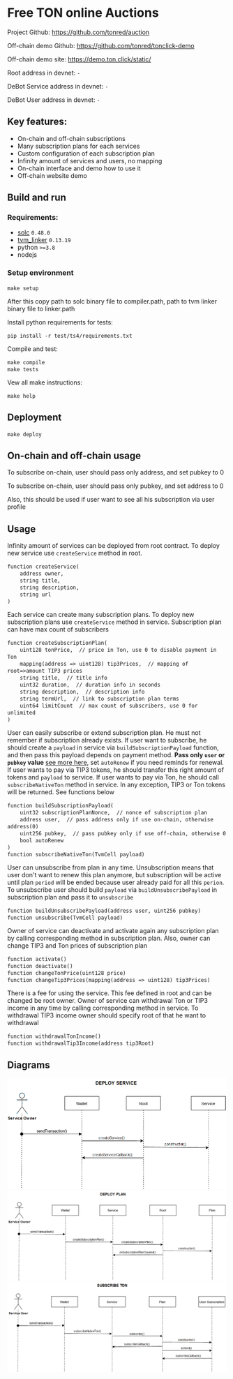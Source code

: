 # Free TON online Auctions

Project Github: https://github.com/tonred/auction

Off-chain demo Github: https://github.com/tonred/tonclick-demo

Off-chain demo site: https://demo.ton.click/static/

Root address in devnet: `-`

DeBot Service address in devnet: `-`

DeBot User address in devnet: `-`


## Key features:
* On-chain and off-chain subscriptions
* Many subscription plans for each services
* Custom configuration of each subscription plan
* Infinity amount of services and users, no mapping
* On-chain interface and demo how to use it
* Off-chain website demo


## Build and run

### Requirements:
* [solc](https://github.com/tonlabs/TON-Solidity-Compiler) `0.48.0`
* [tvm_linker](https://github.com/tonlabs/TVM-linker) `0.13.19`
* python `>=3.8`
* nodejs


### Setup environment
```shell
make setup
```
After this copy path to solc binary file to compiler.path, path to tvm linker binary file to linker.path

Install python requirements for tests:
```shell
pip install -r test/ts4/requirements.txt
```

Compile and test:
```shell
make compile
make tests
```

Vew all make instructions:
```shell
make help
```


## Deployment

```shell
make deploy
```


## On-chain and off-chain usage

To subscribe on-chain, user should pass only address, and set pubkey to 0

To subscribe on-chain, user should pass only pubkey, and set address to 0

Also, this should be used if user want to see all his subscription via user profile


## Usage

Infinity amount of services can be deployed from root contract.
To deploy new service use `createService` method in root.

```solidity
function createService(
    address owner,
    string title,
    string description,
    string url
)
```

Each service can create many subscription plans.
To deploy new subscription plans use `createService` method in service.
Subscription plan can have max count of subscribers

```solidity
function createSubscriptionPlan(
    uint128 tonPrice,  // price in Ton, use 0 to disable payment in Ton
    mapping(address => uint128) tip3Prices,  // mapping of root=>amount TIP3 prices
    string title,  // title info
    uint32 duration,  // duration info in seconds
    string description,  // description info
    string termUrl,  // link to subscription plan terms
    uint64 limitCount  // max count of subscribers, use 0 for unlimited
)
```

User can easily subscribe or extend subscription plan.
He must not remember if subscription already exists.
If user want to subscribe, he should create a `payload` in service
via `buildSubscriptionPayload` function, and then pass this payload
depends on payment method.
**Pass only `user` or `pubkey` value** [see more here](#on-chain-and-off-chain-usage),
set `autoRenew` if you need reminds for renewal.
If user wants to pay via TIP3 tokens, he should transfer this right amount of tokens
and `payload` to service.
If user wants to pay via Ton, he should call `subscribeNativeTon` method in service.
In any exception, TIP3 or Ton tokens will be returned.
See functions below

```solidity
function buildSubscriptionPayload(
    uint32 subscriptionPlanNonce,  // nonce of subscription plan
    address user,  // pass address only if use on-chain, otherwise address(0)
    uint256 pubkey,  // pass pubkey only if use off-chain, otherwise 0
    bool autoRenew
)
function subscribeNativeTon(TvmCell payload)
```

User can unsubscribe from plan in any time. Unsubscription means that user don't want to
renew this plan anymore, but subscription will be active until plan `period` will be ended
because user already paid for all this `perion`. To unsubscribe user should build `payload`
via `buildUnsubscribePayload` in subscription plan and pass it to `unsubscribe`

```solidity
function buildUnsubscribePayload(address user, uint256 pubkey)
function unsubscribe(TvmCell payload)
```

Owner of service can deactivate and activate again any subscription plan by
calling corresponding method in subscription plan. Also, owner can change
TIP3 and Ton prices of subscription plan

```solidity
function activate()
function deactivate()
function changeTonPrice(uint128 price)
function changeTip3Prices(mapping(address => uint128) tip3Prices)
```

There is a fee for using the service. This fee defined in root and
can be changed be root owner. Owner of service can withdrawal
Ton or TIP3 income in any time by calling corresponding method in service.
To withdrawal TIP3 income owner should specify root of that he want to withdrawal

```solidity
function withdrawalTonIncome()
function withdrawalTip3Income(address tip3Root)
```


## Diagrams

![deploy-service-diagram.png](docs/deploy-service-diagram.png)
![deploy-plan-diagram.png](docs/deploy-plan-diagram.png)
![subscribe-native-ton-diagram.png](docs/subscribe-native-ton-diagram.png)
